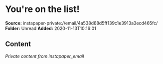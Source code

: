 # You're on the list!

**Source:** instapaper-private://email/4a538d68d5ff139c1e3913a3ecd465fc/
**Folder:** Unread
**Added:** 2020-11-13T10:16:01




## Content
*Private content from instapaper_email*
